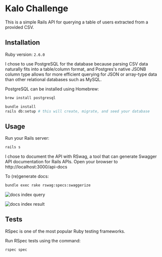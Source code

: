 # Kalo Challenge

This is a simple Rails API for querying a table of users extracted from a provided CSV.

## Installation

Ruby version: `2.6.0`

I chose to use PostgreSQL for the database because parsing CSV data naturally fits into a table/column format, and Postgres's native JSONB column type allows for more efficient querying for JSON or array-type data than other relational databases such as MySQL.

PostgreSQL can be installed using Homebrew:
```bash
brew install postgresql
```

```bash
bundle install
rails db:setup # this will create, migrate, and seed your database
```

## Usage

Run your Rails server:
```bash
rails s
```

I chose to document the API with RSwag, a tool that can generate Swagger API documentation for Rails APIs.
Open your browser to http://localhost:3000/api-docs

To (re)generate docs:
```bash
bundle exec rake rswag:specs:swaggerize
```
![docs index query](/api-doc_index_query.png)

![docs index result](/api-doc_index_result.png)

## Tests
RSpec is one of the most popular Ruby testing frameworks.

Run RSpec tests using the command:
```bash
rspec spec
```
